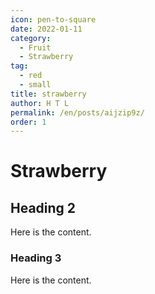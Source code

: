 ```yaml
---
icon: pen-to-square
date: 2022-01-11
category:
  - Fruit
  - Strawberry
tag:
  - red
  - small
title: strawberry
author: H T L
permalink: /en/posts/aijzip9z/
order: 1
---
```


# Strawberry

## Heading 2

Here is the content.

### Heading 3

Here is the content.
